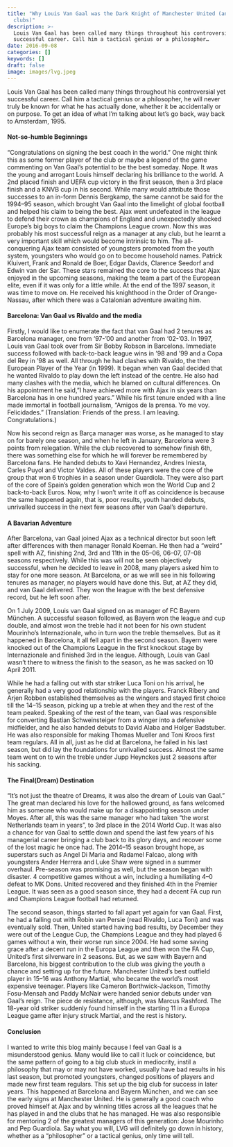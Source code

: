 ```yaml
---
title: "Why Louis Van Gaal was the Dark Knight of Manchester United (and other super
  clubs)"
description: >-
  Louis Van Gaal has been called many things throughout his controversial yet
  successful career. Call him a tactical genius or a philosopher…
date: 2016-09-08
categories: []
keywords: []
draft: false
image: images/lvg.jpeg
---
```


Louis Van Gaal has been called many things throughout his controversial yet successful career. Call him a tactical genius or a philosopher, he will never truly be known for what he has actually done, whether it be accidentally or on purpose. To get an idea of what I’m talking about let’s go back, way back to Amsterdam, 1995.

#### Not-so-humble Beginnings

<!-- ![](../images/1__fivOu9uyqIz6__OtMdkBl8A.jpeg) -->

“Congratulations on signing the best coach in the world.” One might think this as some former player of the club or maybe a legend of the game commenting on Van Gaal’s potential to be the best someday. Nope. It was the young and arrogant Louis himself declaring his brilliance to the world. A 2nd placed finish and UEFA cup victory in the first season, then a 3rd place finish and a KNVB cup in his second. While many would attribute those successes to an in-form Dennis Bergkamp, the same cannot be said for the 1994–95 season, which brought Van Gaal into the limelight of global football and helped his claim to being the best. Ajax went undefeated in the league to defend their crown as champions of England and unexpectedly shocked Europe’s big boys to claim the Champions League crown. Now this was probably his most successful reign as a manager at any club, but he learnt a very important skill which would become intrinsic to him. The all-conquering Ajax team consisted of youngsters promoted from the youth system, youngsters who would go on to become household names. Patrick Kluivert, Frank and Ronald de Boer, Edgar Davids, Clarence Seedorf and Edwin van der Sar. These stars remained the core to the success that Ajax enjoyed in the upcoming seasons, making the team a part of the European elite, even if it was only for a little while. At the end of the 1997 season, it was time to move on. He received his knighthood in the Order of Orange-Nassau, after which there was a Catalonian adventure awaiting him.

#### Barcelona: Van Gaal vs Rivaldo and the media

<!-- ![](../images/1__yrOPxqIu4igTLy6R4tE54Q.jpeg) -->

Firstly, I would like to enumerate the fact that van Gaal had 2 tenures as Barcelona manager, one from ‘97-’00 and another from ‘02-’03. In 1997, Louis van Gaal took over from Sir Bobby Robson in Barcelona. Immediate success followed with back-to-back league wins in ’98 and ’99 and a Copa del Rey in ’98 as well. All through he had clashes with Rivaldo, the then European Player of the Year (in 1999). It began when van Gaal decided that he wanted Rivaldo to play down the left instead of the centre. He also had many clashes with the media, which he blamed on cultural differences. On his appointment he said,”I have achieved more with Ajax in six years than Barcelona has in one hundred years.” While his first tenure ended with a line made immortal in football journalism, “Amigos de la prensa. Yo me voy. Felicidades.” (Translation: Friends of the press. I am leaving. Congratulations.)

Now his second reign as Barça manager was worse, as he managed to stay on for barely one season, and when he left in January, Barcelona were 3 points from relegation. While the club recovered to somehow finish 6th, there was something else for which he will forever be remembered by Barcelona fans. He handed debuts to Xavi Hernandez, Andres Iniesta, Carles Puyol and Victor Valdes. All of these players were the core of the group that won 6 trophies in a season under Guardiola. They were also part of the core of Spain’s golden generation which won the World Cup and 2 back-to-back Euros. Now, why I won’t write it off as coincidence is because the same happened again, that is, poor results, youth handed debuts, unrivalled success in the next few seasons after van Gaal’s departure.

#### **A Bavarian Adventure**

After Barcelona, van Gaal joined Ajax as a technical director but soon left after differences with then manager Ronald Koeman. He then had a “weird” spell with AZ, finishing 2nd, 3rd and 11th in the 05–06, 06–07, 07–08 seasons respectively. While this was will not be seen objectively successful, when he decided to leave in 2008, many players asked him to stay for one more season. At Barcelona, or as we will see in his following tenures as manager, no players would have done this. But, at AZ they did, and van Gaal delivered. They won the league with the best defensive record, but he left soon after.

<!-- ![](../images/1__BZftdAe0Hj6VqI3tDUSu9w.jpeg) -->

On 1 July 2009, Louis van Gaal signed on as manager of FC Bayern München. A successful season followed, as Bayern won the league and cup double, and almost won the treble had it not been for his own student Mourinho’s Internazionale, who in turn won the treble themselves. But as it happened in Barcelona, it all fell apart in the second season. Bayern were knocked out of the Champions League in the first knockout stage by Internazionale and finished 3rd in the league. Although, Louis van Gaal wasn’t there to witness the finish to the season, as he was sacked on 10 April 2011.

While he had a falling out with star striker Luca Toni on his arrival, he generally had a very good relationship with the players. Franck Ribery and Arjen Robben established themselves as the wingers and stayed first choice till the 14–15 season, picking up a treble at when they and the rest of the team peaked. Speaking of the rest of the team, van Gaal was responsible for converting Bastian Schweinsteiger from a winger into a defensive midfielder, and he also handed debuts to David Alaba and Holger Badstuber. He was also responsible for making Thomas Mueller and Toni Kroos first team regulars. All in all, just as he did at Barcelona, he failed in his last season, but did lay the foundations for unrivalled success. Almost the same team went on to win the treble under Jupp Heynckes just 2 seasons after his sacking.

#### The Final(Dream) Destination

<!-- ![](../images/1__dJ__VNkUxnKIdBrYJrYM__ng.png) -->

“It’s not just the theatre of Dreams, it was also the dream of Louis van Gaal.” The great man declared his love for the hallowed ground, as fans welcomed him as someone who would make up for a disappointing season under Moyes. After all, this was the same manager who had taken “the worst Netherlands team in years”, to 3rd place in the 2014 World Cup. It was also a chance for van Gaal to settle down and spend the last few years of his managerial career bringing a club back to its glory days, and recover some of the lost magic he once had. The 2014–15 season brought hope, as superstars such as Angel Di Maria and Radamel Falcao, along with youngsters Ander Herrera and Luke Shaw were signed in a summer overhaul. Pre-season was promising as well, but the season began with disaster. 4 competitive games without a win, including a humiliating 4–0 defeat to MK Dons. United recovered and they finished 4th in the Premier League. It was seen as a good season since, they had a decent FA cup run and Champions League football had returned.

The second season, things started to fall apart yet again for van Gaal. First, he had a falling out with Robin van Persie (read Rivaldo, Luca Toni) and was eventually sold. Then, United started having bad results, by December they were out of the League Cup, the Champions League and they had played 6 games without a win, their worse run since 2004. He had some saving grace after a decent run in the Europa League and then won the FA Cup, United’s first silverware in 2 seasons. But, as we saw with Bayern and Barcelona, his biggest contribution to the club was giving the youth a chance and setting up for the future. Manchester United’s best outfield player in 15–16 was Anthony Martial, who became the world’s most expensive teenager. Players like Cameron Borthwick-Jackson, Timothy Fosu-Mensah and Paddy McNair were handed senior debuts under van Gaal’s reign. The piece de resistance, although, was Marcus Rashford. The 18-year old striker suddenly found himself in the starting 11 in a Europa League game after injury struck Martial, and the rest is history.

#### Conclusion

I wanted to write this blog mainly because I feel van Gaal is a misunderstood genius. Many would like to call it luck or coincidence, but the same pattern of going to a big club stuck in mediocrity, instil a philosophy that may or may not have worked, usually have bad results in his last season, but promoted youngsters, changed positions of players and made new first team regulars. This set up the big club for success in later years. This happened at Barcelona and Bayern München, and we can see the early signs at Manchester United. He is generally a good coach who proved himself at Ajax and by winning titles across all the leagues that he has played in and the clubs that he has managed. He was also responsible for mentoring 2 of the greatest managers of this generation: Jose Mourinho and Pep Guardiola. Say what you will, LVG will definitely go down in history, whether as a “philosopher” or a tactical genius, only time will tell.